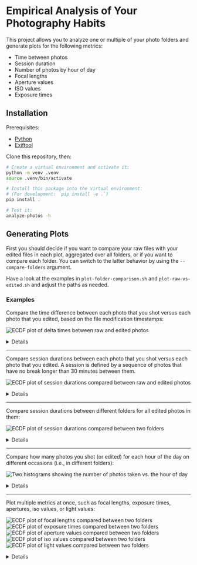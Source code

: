 # Empirical Analysis of Your Photography Habits

This project allows you to analyze one or multiple of your photo folders and generate plots for the following metrics:
- Time between photos
- Session duration
- Number of photos by hour of day
- Focal lengths
- Aperture values
- ISO values
- Exposure times

## Installation

Prerequisites:
- [Python](https://www.python.org/)
- [Exiftool](https://exiftool.org/)

Clone this repository, then:
```bash
# Create a virtual environment and activate it:
python -m venv .venv
source .venv/bin/activate

# Install this package into the virtual environment:
# (For development: `pip install -e .`)
pip install .

# Test it:
analyze-photos -h
```

## Generating Plots

First you should decide if you want to compare your raw files with your edited files in each plot, aggregated over all folders, or if you want to compare each folder.
You can switch to the latter behavior by using the `--compare-folders` argument.

Have a look at the examples in `plot-folder-comparison.sh` and `plot-raw-vs-edited.sh` and adjust the paths as needed.

### Examples

Compare the time difference between each photo that you shot versus each photo that you edited, based on the file modification timestamps:

![ECDF plot of delta times between raw and edited photos](examples/delta_raw-vs-jpg.png)

<details>
<summary>Details</summary>

```bash
analyze-photos \
    --raw-files-glob '*.CR3' \
    --edited-files-glob 'converted*/*.jpg' \
    --delta-plot 'delta_raw-vs-jpg.pdf' \
    /path/to/images/2025-09-20 /path/to/images/2025-10-*
```

In this example, I include my photos from several folders; one from September in 2025 and all from October.
Each of these folders is structured as follows:
```
/path/to/images/some-folder/
    converted_dt/
        image-001.jpg
        image-005.jpg
        image-007.jpg
        ...
    raw-file-001.CR3
    raw-file-002.CR3
    raw-file-003.CR3
    ...
```

So, to tell the analysis where to find my raw files and my edited files in each folder, I passed the arguments `--raw-files-glob` and `--edited-files-glob` accordingly.
Be careful to use single quotation marks for these arguments, otherwise your shell might evaluate the asterisks prematurely!
</details>

---

Compare session durations between each photo that you shot versus each photo that you edited.
A session is defined by a sequence of photos that have no break longer than 30 minutes between them.

![ECDF plot of session durations compared between raw and edited photos](examples/sessions_raw-vs-jpg.png)

<details>
<summary>Details</summary>

```bash
analyze-photos \
    --raw-files-glob '*.CR3' \
    --edited-files-glob 'converted*/*.jpg' \
    --sessions-plot 'sessions_raw-vs-jpg.pdf' \
    /path/to/images/2025-*
```
</details>

---

Compare session durations between different folders for all edited photos in them:

![ECDF plot of session durations compared between two folders](examples/sessions_folders.png)

<details>
<summary>Details</summary>

```bash
analyze-photos \
    --compare-folders edited \
    --folder-comparison-labels 'Folder A' 'Folder B' \
    --edited-files-glob 'converted*/*.jpg' \
    --sessions-plot 'sessions_folders.pdf' \
    /path/to/images/{2025-09-20*,2025-09-27*}
```
</details>

---

Compare how many photos you shot (or edited) for each hour of the day on different occasions (i.e., in different folders):

![Two histograms showing the number of photos taken vs. the hour of day](examples/hour-of-day_folders.png)

<details>
<summary>Details</summary>

```bash
analyze-photos \
    --compare-folders edited \
    --folder-comparison-labels 'Folder A' 'Folder B' \
    --edited-files-glob 'converted*/*.jpg' \
    --hour-of-day-plot 'hour-of-day_folders.pdf' \
    --cache-metadata \
    /path/to/images/{2025-09-20*,2025-09-27*}
```

Unlike the previous plots, which used file modification timestamps, this one uses EXIF metadata.
Reading metadata is slightly slower than reading file modification times for JPEGs, and it can be significantly slower for raw files.
The `--cache-metadata` option will write a JSON file to each provided folder named either `metadata_raw.json` or `metadata_edited.json`, accordingly.
If such a file already exists, metadata will be read from this file instead of reading all image files again.
</details>

---

Plot multiple metrics at once, such as focal lengths, exposure times, apertures, iso values, or light values:

![ECDF plot of focal lengths compared between two folders](examples/focal-lengths_folders.png)
![ECDF plot of exposure times compared between two folders](examples/exposure-times_folders.png)
![ECDF plot of aperture values compared between two folders](examples/apertures_folders.png)
![ECDF plot of iso values compared between two folders](examples/isos_folders.png)
![ECDF plot of light values compared between two folders](examples/light-values_folders.png)

<details>

```bash
analyze-photos \
    --compare-folders edited \
    --folder-comparison-labels 'Folder A' 'Folder B' \
    --edited-files-glob 'converted*/*.jpg' \
    --focal-lengths-plot 'focal-lengths_folders.pdf' \
    --exposure-times-plot 'exposure-times_folders.pdf' \
    --apertrues-plot 'apertures_folders.pdf' \
    --isos-plot 'isos_folders.pdf' \
    --light-values-plot 'light-values_folders.pdf' \
    --cache-metadata \
    /path/to/images/{2025-09-20*,2025-09-27*}
```

For the definition of `LightValue`, check the [Exiftool documentation for composite tags](https://exiftool.org/TagNames/Composite.html).
According to them, LightValue is "similar to exposure value but normalized to ISO 100," so it should give us an idea how much light there was in the scenes we tried to capture (assuming we always tend to a 'standard' exposure).
</details>
